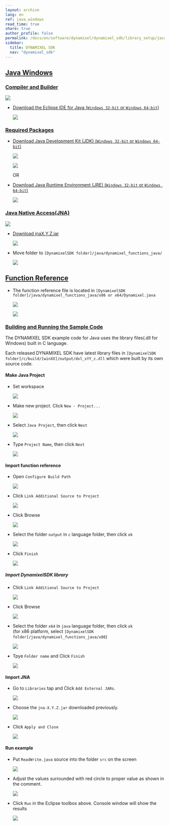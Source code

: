 ```yaml
---
layout: archive
lang: en
ref: java_windows
read_time: true
share: true
author_profile: false
permalink: /docs/en/software/dynamixel/dynamixel_sdk/library_setup/java_windows/
sidebar:
  title: DYNAMIXEL SDK
  nav: "dynamixel_sdk"
---
```


<div style="counter-reset: h1 4"></div>
<div style="counter-reset: h2 10"></div>

<!--[dummy Header 1]>
  <h1 id="library-setup"><a href="#library-setup">Library Setup</a></h1>
<![end dummy Header 1]-->

## [Java Windows](#java-windows)

### [Compiler and Builder](#compiler-and-builder)

![](/assets/images/sw/sdk/dynamixel_sdk/library_setup/java/eclipse.png)

* [Download the Eclipse IDE for Java (`Windows 32-bit` or `Windows 64-bit`)](http://www.eclipse.org/downloads/packages/eclipse-ide-java-ee-developers/neonr)

  ![](/assets/images/sw/sdk/dynamixel_sdk/library_setup/java/windows/library_file/a1.png)

### [Required Packages](#required-packages)

* [Download Java Development Kit (JDK) (`Windows 32-bit` or `Windows 64-bit`)](http://www.oracle.com/technetwork/java/javase/downloads/index.html)

  ![](/assets/images/sw/sdk/dynamixel_sdk/library_setup/java/windows/library_file/b1.png)

  ![](/assets/images/sw/sdk/dynamixel_sdk/library_setup/java/windows/library_file/b2.png)

  OR

* [Download Java Runtime Environment (JRE) (`Windows 32-bit` or `Windows 64-bit`)](http://www.oracle.com/technetwork/java/javase/downloads/jre8-downloads-2133155.html)

  ![](/assets/images/sw/sdk/dynamixel_sdk/library_setup/java/windows/library_file/b3.png)

### [Java Native Access(JNA)](#java-native-accessjna)

![](/assets/images/sw/sdk/dynamixel_sdk/library_setup/java/jna.jpg)

* [Download jnaX.Y.Z.jar](https://github.com/java-native-access/jna)

  ![](/assets/images/sw/sdk/dynamixel_sdk/library_setup/java/windows/library_file/b4.png)

* Move folder to `[DynamixelSDK folder]/java/dynamixel_functions_java/`

  ![](/assets/images/sw/sdk/dynamixel_sdk/library_setup/java/windows/library_file/b5.png)

## [Function Reference](#function-reference)

* The function reference file is located in `[DynamixelSDK folder]/java/dynamixel_functions_java/x86 or x64/Dynamixel.java`

  ![](/assets/images/sw/sdk/dynamixel_sdk/library_setup/java/windows/library_file/2.png)

  ![](/assets/images/sw/sdk/dynamixel_sdk/library_setup/java/windows/library_file/1.png)

### [Building and Running the Sample Code](#building-and-running-the-sample-code)

The DYNAMIXEL SDK example code for Java uses the library files(.dll for Windows) built in C language.

Each released DYNAMIXEL SDK have latest library files in `[DynamixelSDK folder]/c/build/[winXX]/output/dxl_xYY_c.dll` which were built by its own source code.

#### Make Java Project

* Set workspace

  ![](/assets/images/sw/sdk/dynamixel_sdk/library_setup/java/windows/sample_code/1.png)

* Make new project. Click `New - Project...`

  ![](/assets/images/sw/sdk/dynamixel_sdk/library_setup/java/windows/sample_code/3.png)

* Select `Java Project`, then click `Next`

  ![](/assets/images/sw/sdk/dynamixel_sdk/library_setup/java/windows/sample_code/4.png)

* Type `Project Name`, then click `Next`

  ![](/assets/images/sw/sdk/dynamixel_sdk/library_setup/java/windows/sample_code/5.png)

#### Import function reference

* Open `Configure Build Path`

  ![](/assets/images/sw/sdk/dynamixel_sdk/library_setup/java/windows/sample_code/6.png)

* Click `Link Additional Source to Project`

    ![](/assets/images/sw/sdk/dynamixel_sdk/library_setup/java/windows/sample_code/7.png)

* Click Browse

  ![](/assets/images/sw/sdk/dynamixel_sdk/library_setup/java/windows/sample_code/8.png)

* Select the folder `output` in `c` language folder, then click `ok`

  ![](/assets/images/sw/sdk/dynamixel_sdk/library_setup/java/windows/sample_code/9.png)

* Click `Finish`

  ![](/assets/images/sw/sdk/dynamixel_sdk/library_setup/java/windows/sample_code/10.png)


##### Import DynamixelSDK library

* Click `Link Additional Source to Project`

  ![](/assets/images/sw/sdk/dynamixel_sdk/library_setup/java/windows/sample_code/11.png)

* Click Browse

  ![](/assets/images/sw/sdk/dynamixel_sdk/library_setup/java/windows/sample_code/12.png)

* Select the folder `x64` in `java` language folder, then click `ok`  
  (for x86 platform, select `[DynamixelSDK folder]/java/dynamixel_functions_java/x86`)

  ![](/assets/images/sw/sdk/dynamixel_sdk/library_setup/java/windows/sample_code/13.png)

* Tpye `Folder name` and Click `Finish`

  ![](/assets/images/sw/sdk/dynamixel_sdk/library_setup/java/windows/sample_code/14.png)

#### Import JNA

* Go to `Libraries` tap and Click `Add External JARs`.

  ![](/assets/images/sw/sdk/dynamixel_sdk/library_setup/java/windows/sample_code/15.png)

* Choose the `jna-X.Y.Z.jar` downloaded previously.

  ![](/assets/images/sw/sdk/dynamixel_sdk/library_setup/java/windows/sample_code/16.png)

* Click `Apply and Close`

  ![](/assets/images/sw/sdk/dynamixel_sdk/library_setup/java/windows/sample_code/17.png)

#### Run example

* Put `ReadWrite.java` source into the folder `src` on the screen

  ![](/assets/images/sw/sdk/dynamixel_sdk/library_setup/java/windows/sample_code/18.png)

* Adjust the values surrounded with red circle to proper value as shown in the comment.

  ![](/assets/images/sw/sdk/dynamixel_sdk/library_setup/java/windows/sample_code/19.png)

* Click `Run` in the Eclipse toolbox above. Console window will show the results

  ![](/assets/images/sw/sdk/dynamixel_sdk/library_setup/java/windows/sample_code/20.png)
